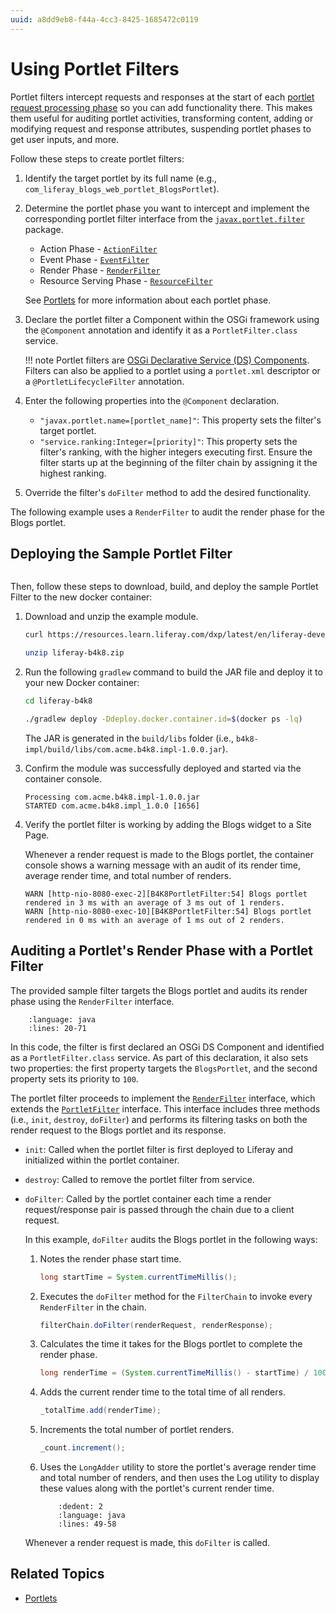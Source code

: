 ```yaml
---
uuid: a8dd9eb8-f44a-4cc3-8425-1685472c0119
---
```

# Using Portlet Filters

Portlet filters intercept requests and responses at the start of each [portlet request processing phase](../../building-applications/developing-a-java-web-application/reference/portlets.md#portlet-phases) so you can add functionality there. This makes them useful for auditing portlet activities, transforming content, adding or modifying request and response attributes, suspending portlet phases to get user inputs, and more.

Follow these steps to create portlet filters:

1. Identify the target portlet by its full name (e.g., `com_liferay_blogs_web_portlet_BlogsPortlet`).

1. Determine the portlet phase you want to intercept and implement the corresponding portlet filter interface from the [`javax.portlet.filter`](http://docs.liferay.com/portlet-api/3.0/javadocs/javax/portlet/filter/package-summary.html) package.

   - Action Phase - [`ActionFilter`](http://docs.liferay.com/portlet-api/3.0/javadocs/javax/portlet/filter/ActionFilter.html)
   - Event Phase - [`EventFilter`](http://docs.liferay.com/portlet-api/3.0/javadocs/javax/portlet/filter/EventFilter.html)
   - Render Phase - [`RenderFilter`](http://docs.liferay.com/portlet-api/3.0/javadocs/javax/portlet/filter/RenderFilter.html)
   - Resource Serving Phase - [`ResourceFilter`](http://docs.liferay.com/portlet-api/3.0/javadocs/javax/portlet/filter/ResourceFilter.html)

   See [Portlets](../../building-applications/developing-a-java-web-application/reference/portlets.md#portlet-phases) for more information about each portlet phase.

1. Declare the portlet filter a Component within the OSGi framework using the `@Component` annotation and identify it as a `PortletFilter.class` service.

   !!! note
       Portlet filters are [OSGi Declarative Service (DS) Components](https://enroute.osgi.org/FAQ/300-declarative-services.html). Filters can also be applied to a portlet using a `portlet.xml` descriptor or a `@PortletLifecycleFilter` annotation.

1. Enter the following properties into the `@Component` declaration.

   - `"javax.portlet.name=[portlet_name]"`: This property sets the filter's target portlet.
   - `"service.ranking:Integer=[priority]"`: This property sets the filter's ranking, with the higher integers executing first. Ensure the filter starts up at the beginning of the filter chain by assigning it the highest ranking.

1. Override the filter's `doFilter` method to add the desired functionality.

The following example uses a `RenderFilter` to audit the render phase for the Blogs portlet.

## Deploying the Sample Portlet Filter

```{include} /_snippets/run-liferay-portal.md
```

Then, follow these steps to download, build, and deploy the sample Portlet Filter to the new docker container:

1. Download and unzip the example module.

   ```bash
   curl https://resources.learn.liferay.com/dxp/latest/en/liferay-development/liferay-internals/extending-liferay/liferay-b4k8.zip -O
   ```

   ```bash
   unzip liferay-b4k8.zip
   ```

1. Run the following `gradlew` command to build the JAR file and deploy it to your new Docker container:

   ```bash
   cd liferay-b4k8
   ```

   ```bash
   ./gradlew deploy -Ddeploy.docker.container.id=$(docker ps -lq)
   ```

   The JAR is generated in the `build/libs` folder (i.e., `b4k8-impl/build/libs/com.acme.b4k8.impl-1.0.0.jar`).

1. Confirm the module was successfully deployed and started via the container console.

   ```
   Processing com.acme.b4k8.impl-1.0.0.jar
   STARTED com.acme.b4k8.impl_1.0.0 [1656]
   ```

1. Verify the portlet filter is working by adding the Blogs widget to a Site Page.

   Whenever a render request is made to the Blogs portlet, the container console shows a warning message with an audit of its render time, average render time, and total number of renders.

   ```
   WARN [http-nio-8080-exec-2][B4K8PortletFilter:54] Blogs portlet rendered in 3 ms with an average of 3 ms out of 1 renders.
   WARN [http-nio-8080-exec-10][B4K8PortletFilter:54] Blogs portlet rendered in 0 ms with an average of 1 ms out of 2 renders.
   ```

## Auditing a Portlet's Render Phase with a Portlet Filter

The provided sample filter targets the Blogs portlet and audits its render phase using the `RenderFilter` interface.

```{literalinclude} ./using-portlet-filters/resources/liferay-b4k8.zip/b4k8-impl/src/main/java/com/acme/b4k8/internal/portlet/filter/B4K8PortletFilter.java
    :language: java
    :lines: 20-71
```

In this code, the filter is first declared an OSGi DS Component and identified as a `PortletFilter.class` service. As part of this declaration, it also sets two properties: the first property targets the `BlogsPortlet`, and the second property sets its priority to `100`.

The portlet filter proceeds to implement the [`RenderFilter`](http://docs.liferay.com/portlet-api/3.0/javadocs/javax/portlet/filter/RenderFilter.html) interface, which extends the [`PortletFilter`](http://docs.liferay.com/portlet-api/3.0/javadocs/javax/portlet/filter/PortletFilter.html) interface. This interface includes three methods (i.e., `init`, `destroy`, `doFilter`) and performs its filtering tasks on both the render request to the Blogs portlet and its response.

- `init`: Called when the portlet filter is first deployed to Liferay and initialized within the portlet container.

- `destroy`: Called to remove the portlet filter from service.

- `doFilter`: Called by the portlet container each time a render request/response pair is passed through the chain due to a client request.

   In this example, `doFilter` audits the Blogs portlet in the following ways:

   1. Notes the render phase start time.

      ```java
      long startTime = System.currentTimeMillis();
      ```

   1. Executes the `doFilter` method for the `FilterChain` to invoke every `RenderFilter` in the chain.

      ```java
      filterChain.doFilter(renderRequest, renderResponse);
      ```

   1. Calculates the time it takes for the Blogs portlet to complete the render phase.

      ```java
      long renderTime = (System.currentTimeMillis() - startTime) / 1000;
      ```

   1. Adds the current render time to the total time of all renders.

      ```java
      _totalTime.add(renderTime);
      ```

   1. Increments the total number of portlet renders.

      ```java
      _count.increment();
      ```

   1. Uses the `LongAdder` utility to store the portlet's average render time and total number of renders, and then uses the Log utility to display these values along with the portlet's current render time.

      ```{literalinclude} ./using-portlet-filters/resources/liferay-b4k8.zip/b4k8-impl/src/main/java/com/acme/b4k8/internal/portlet/filter/B4K8PortletFilter.java
          :dedent: 2
          :language: java
          :lines: 49-58
      ```

   Whenever a render request is made, this `doFilter` is called.

## Related Topics

- [Portlets](../../building-applications/developing-a-java-web-application/reference/portlets.md)
